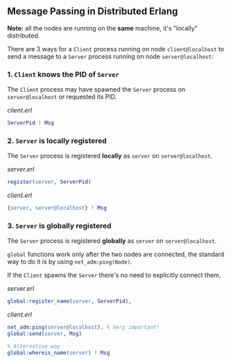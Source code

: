## Message Passing in Distributed Erlang

**Note:** all the nodes are running on the **same** machine,
it's "locally" distributed.

There are 3 ways for a `Client` process running on node `client@localhost` to send
a message to a `Server` process running on node `server@localhost`:

### 1. `Client` knows the PID of `Server`

The `Client` process may have spawned the `Server` process
on `server@localhost` or requested its PID.

*client.erl*

```erlang
ServerPid ! Msg
```

### 2. `Server` is locally registered

The `Server` process is registered **locally** as `server` on `server@localhost`.

*server.erl*

```erlang
register(server, ServerPid)
```

*client.erl*

```erlang
{server, server@localhost} ! Msg
```

### 3. `Server` is globally registered

The `Server` process is registered **globally** as `server` on `server@localhost`.

`global` functions work only after the two nodes are connected,
the standard way to do it is by using `net_adm:ping(Node)`.

If the `Client` spawns the `Server` there's no need to explicitly connect them.

*server.erl*

```erlang
global:register_name(server, ServerPid),
```

*client.erl*

```erlang
net_adm:ping(server@localhost). % Very important!
global:send(server, Msg)

% Alternative way
global:whereis_name(server) ! Msg
```
